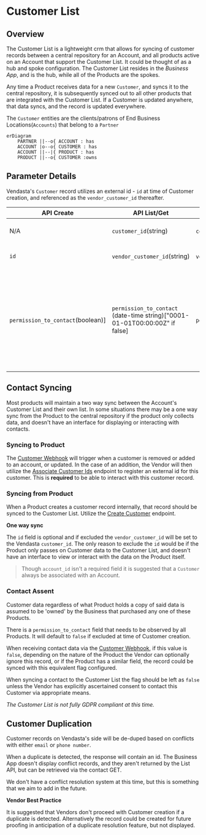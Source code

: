 # Customer List

## Overview

The Customer List is a lightweight crm that allows for syncing of customer records between a central repository for an Account, and all products active on an Account that support the Customer List. It could be thought of as a hub and spoke configuration. The Customer List resides in the *Business App*, and is the hub, while all of the Products are the spokes. 

Any time a Product receives data for a new `Customer`, and syncs it to the central repository, it is subsequently synced out to all other products that are integrated with the Customer List. If a Customer is updated anywhere, that data syncs, and the record is updated everywhere.

The `Customer` entities are the clients/patrons of End Business Locations(`Accounts`) that belong to a `Partner`

``` mermaid
erDiagram
    PARTNER ||--o{ ACCOUNT : has
    ACCOUNT |o--o{ CUSTOMER : has
    ACCOUNT ||--|{ PRODUCT : has
    PRODUCT ||--o{ CUSTOMER :owns
```

## Parameter Details

Vendasta's `Customer` record utilizes an external id - `id` at time of Customer creation, and referenced as the `vendor_customer_id` thereafter. 

|  API Create    |   API List/Get        | Webhook | Description |
|----------------|-----------------------| ------- |-------------|
| N/A            | `customer_id`(string) | `contact_id` (string)  | Vendasta assigned central id|
| `id`           | `vendor_customer_id`(string) | `vendor_customer_id` (string)  | Vendasta assigned central id |
| `permission_to_contact`(boolean)]| `permission_to_contact` (date-time string)["0001-01-01T00:00:00Z" if false] | `permission_to_contact`(boolean)| Business or Vendor has confirmed customer has assented to being contacted by this Business for marketing purposes |

## Contact Syncing

Most products will maintain a two way sync between the Account's Customer List and their own list. In some situations there may be a one way sync from the Product to the central repository if the product only collects data, and doesn't have an interface for displaying or interacting with contacts.

### Syncing to Product

The [Customer Webhook](https://developers.vendasta.com/vendor/ZG9jOjIxNzM0NjA3-overview#customer-webhook) will trigger when a customer is removed or added to an account, or updated. In the case of an addition, the Vendor will then utilize the [Associate Customer Ids](https://developers.vendasta.com/vendor/4e54c2707bf93-associate-customer-i-ds) endpoint to register an external id for this customer. This is **required** to be able to interact with this customer record.

### Syncing from Product

When a Product creates a customer record internally, that record should be synced to the Customer List. Utilize the [Create Customer](https://developers.vendasta.com/vendor/6f3aac2c426a2-create-customer) endpoint. 

**One way sync**

The `id` field is optional and if excluded the `vendor_customer_id` will be set to the Vendasta `customer_id`. The only reason to exclude the `id` would be if the Product only passes on Customer data to the Customer List, and doesn't have an interface to view or interact with the data on the Product itself.

<!-- theme: warning -->
> Though `account_id` isn't a required field it is suggested that a `Customer` always be associated with an Account.

### Contact Assent

Customer data regardless of what Product holds a copy of said data is assumed to be 'owned' by the Business that purchased any one of these Products.

There is a `permission_to_contact` field that needs to be observed by all Products. It will default to `false` if excluded at time of Customer creation. 

When receiving contact data via the [Customer Webhook](https://developers.vendasta.com/vendor/ZG9jOjIxNzM0NjA3-overview#customer-webhook), if this value is `false`, depending on the nature of the Product the Vendor can optionally ignore this record, or if the Product has a similar field, the record could be synced with this equivalent flag configured.

When syncing a contact to the Customer List the flag should be left as `false` unless the Vendor has explicitly ascertained consent to contact this Customer via appropriate means.

*The Customer List is not fully GDPR compliant at this time.*


## Customer Duplication

Customer records on Vendasta's side will be de-duped based on conflicts with either `email` or `phone number`.

When a duplicate is detected, the response will contain an id. The Business App doesn't display conflict records, and they aren't returned by the List API, but can be retrieved via the contact GET.

We don't have a conflict resolution system at this time, but this is something that we aim to add in the future.

**Vendor Best Practice**

It is suggested that Vendors don't proceed with Customer creation if a duplicate is detected. Alternatively the record could be created for future proofing in anticipation of a duplicate resolution feature, but not displayed.

